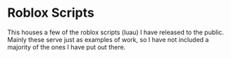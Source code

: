 # Roblox Scripts

This houses a few of the roblox scripts (luau) I have released to the public. Mainly these serve just as examples of work, so I have not included a majority of the ones I have put out there.
